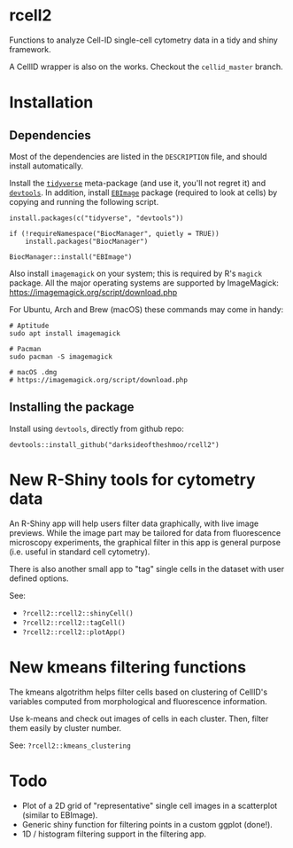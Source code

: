 # rcell2

Functions to analyze Cell-ID single-cell cytometry data in a tidy and shiny framework.

A CellID wrapper is also on the works. Checkout the `cellid_master` branch.

# Installation

## Dependencies

Most of the dependencies are listed in the `DESCRIPTION` file, and should install automatically.

Install the [```tidyverse```][1] meta-package (and use it, you'll not regret it) and [```devtools```][2]. In addition, install [```EBImage```][3] package (required to look at cells) by copying and running the following script. 

```
install.packages(c("tidyverse", "devtools"))

if (!requireNamespace("BiocManager", quietly = TRUE))
    install.packages("BiocManager")

BiocManager::install("EBImage")
```

Also install `imagemagick` on your system; this is required by R's `magick` package. All the major operating systems are supported by ImageMagick: https://imagemagick.org/script/download.php

For Ubuntu, Arch and Brew (macOS) these commands may come in handy:

```
# Aptitude
sudo apt install imagemagick

# Pacman
sudo pacman -S imagemagick

# macOS .dmg
# https://imagemagick.org/script/download.php
```

## Installing the package

Install using `devtools`, directly from github repo:

```
devtools::install_github("darksideoftheshmoo/rcell2")

```

# New R-Shiny tools for cytometry data

An R-Shiny app will help users filter data graphically, with live image previews.
While the image part may be tailored for data from fluorescence microscopy experiments, the graphical filter in this app is general purpose (i.e. useful in standard cell cytometry).

There is also another small app to "tag" single cells in the dataset with user defined options.

See:

  * `?rcell2::rcell2::shinyCell()`
  * `?rcell2::rcell2::tagCell()`
  * `?rcell2::rcell2::plotApp()`

# New kmeans filtering functions

The kmeans algotrithm helps filter cells based on clustering of CellID's variables computed from morphological and fluorescence information.

Use k-means and check out images of cells in each cluster. Then, filter them easily by cluster number.

See: `?rcell2::kmeans_clustering`

# Todo

* Plot of a 2D grid of "representative" single cell images in a scatterplot (similar to EBImage).
* Generic shiny function for filtering points in a custom ggplot (done!).
* 1D / histogram filtering support in the filtering app.

[1]:https://www.tidyverse.org/
[2]:https://github.com/r-lib/devtools
[3]:https://bioconductor.org/packages/release/bioc/html/EBImage.html
